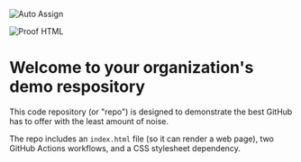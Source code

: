 ![Auto Assign](https://github.com/NexusCryptic/demo-repository/actions/workflows/auto-assign.yml/badge.svg)

![Proof HTML](https://github.com/NexusCryptic/demo-repository/actions/workflows/proof-html.yml/badge.svg)

# Welcome to your organization's demo respository
This code repository (or "repo") is designed to demonstrate the best GitHub has to offer with the least amount of noise.

The repo includes an `index.html` file (so it can render a web page), two GitHub Actions workflows, and a CSS stylesheet dependency.

